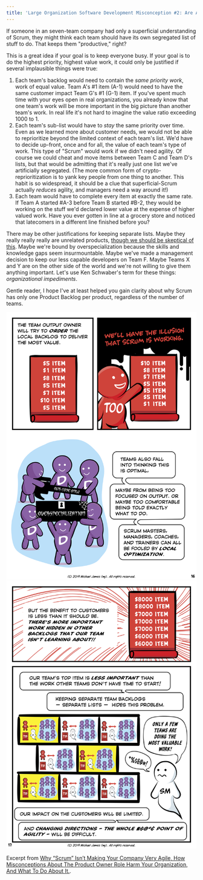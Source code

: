```yaml
---
title: 'Large Organization Software Development Misconception #2: Are All Teams Working On Equal Value Stuff?'
---
```

If someone in an seven-team company had only a superficial understanding of Scrum, they might think each team should have its own segregated list of stuff to do.  That keeps them "productive," right?

This is a great idea if your goal is to keep everyone busy.  If your goal is to do the highest priority, highest value work, it could only be justified if several implausible things were true:

1. Each team's backlog would need to contain the *same priority work*, work of equal value.  Team A's #1 item (A-1) would need to have the same customer impact Team G's #1 (G-1) item.  If you've spent much time with your eyes open in real organizations, you already know that one team's work will be more important in the big picture than another team's work.  In real life it's not hard to imagine the value ratio exceeding 1000 to 1.
2. Each team's sub-list would have to *stay* the same priority over time.  Even as we learned more about customer needs, we would not be able to reprioritize beyond the limited context of each team's list.  We'd have to decide up-front, once and for all, the value of each team's type of work.  This type of "Scrum" would work if we didn't need agility.  Of course we could cheat and move items between Team C and Team D's lists, but that would be admitting that it's really just one list we've artificially segregated.  (The more common form of crypto-reprioritization is to yank key people from one thing to another.  This habit is so widespread, it should be a clue that superficial-Scrum actually *reduces* agility, and managers need a way around it!)
3. Each team would have to complete every item at exactly the same rate.  If Team A started #A-3 before Team B started #B-2, they would be working on the stuff we'd declared lower value at the expense of higher valued work.  Have you ever gotten in line at a grocery store and noticed that latecomers in a different line finished before you?  

There may be other justifications for keeping separate lists.  Maybe they really really really are unrelated products, [though we should be skeptical of this](https://less.works/less/framework/product.html).  Maybe we're bound by overspecialization because the skills and knowledge gaps seem insurmountable.  Maybe we've made a management decision to keep our less capable developers on Team F.  Maybe Teams X and Y are on the other side of the world and we're not willing to give them anything important.  Let's use Ken Schwaber's term for these things: *organizational impediments*.

Gentle reader, I hope I've at least helped you gain clarity about why Scrum has only one Product Backlog per product, regardless of the number of teams.

![Product Owner Misconceptions Page 16](../images/page-16.png)
![Product Owner Misconceptions Page 17](../images/page-17.png)

Excerpt from [Why “Scrum” Isn’t Making Your Company Very Agile, How Misconceptions About The Product Owner Role Harm Your Organization, And What To Do About It.](/Why-Scrum-Isnt-Making-Your-Company-Very-Agile/).
